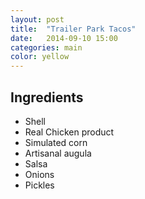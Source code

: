 ```yaml
---
layout: post
title:  "Trailer Park Tacos"
date:   2014-09-10 15:00
categories: main
color: yellow
---
```




## Ingredients
- Shell
- Real Chicken product
- Simulated corn
- Artisanal augula
- Salsa
- Onions
- Pickles
